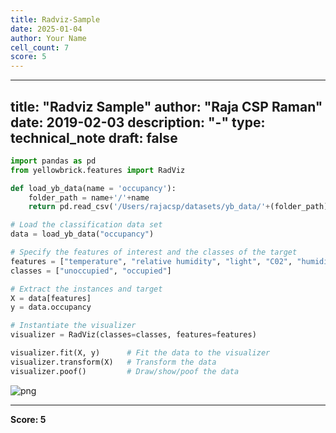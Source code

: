 ```yaml
---
title: Radviz-Sample
date: 2025-01-04
author: Your Name
cell_count: 7
score: 5
---
```


---
title: "Radviz Sample"
author: "Raja CSP Raman"
date: 2019-02-03
description: "-"
type: technical_note
draft: false
---

```python
import pandas as pd
from yellowbrick.features import RadViz
```


```python
def load_yb_data(name = 'occupancy'):
    folder_path = name+'/'+name
    return pd.read_csv('/Users/rajacsp/datasets/yb_data/'+(folder_path)+'.csv')
```


```python
# Load the classification data set
data = load_yb_data("occupancy")
```


```python
# Specify the features of interest and the classes of the target
features = ["temperature", "relative humidity", "light", "C02", "humidity"]
classes = ["unoccupied", "occupied"]
```


```python
# Extract the instances and target
X = data[features]
y = data.occupancy
```


```python
# Instantiate the visualizer
visualizer = RadViz(classes=classes, features=features)

visualizer.fit(X, y)      # Fit the data to the visualizer
visualizer.transform(X)   # Transform the data
visualizer.poof()         # Draw/show/poof the data
```


    
![png](/mlnotes/images/radviz-sample_6_0.png)
    



---
**Score: 5**